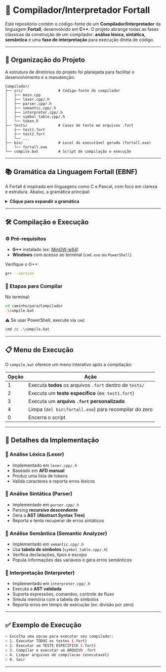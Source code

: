 # 🧠 Compilador/Interpretador Fortall

Este repositório contém o código-fonte de um **Compilador/Interpretador** da linguagem **Fortall**, desenvolvido em **C++**. O projeto abrange todas as fases clássicas da construção de um compilador: **análise léxica, sintática, semântica** e uma **fase de interpretação** para execução direta de código.

---

## 📁 Organização do Projeto

A estrutura de diretórios do projeto foi planejada para facilitar o desenvolvimento e a manutenção:

```
Compilador/
├── src/                # Código-fonte do compilador
│   ├── main.cpp
│   ├── lexer.cpp/.h
│   ├── parser.cpp/.h
│   ├── semantic.cpp/.h
│   ├── interpreter.cpp/.h
│   ├── symbol_table.cpp/.h
│   └── token.h
├── tests/              # Casos de teste em arquivos .fort
│   ├── test1.fort
│   ├── test2.fort
│   └── ...
├── bin/                # Local do executável gerado (fortall.exe)
│   └── fortall.exe
└── compile.bat         # Script de compilação e execução
```

---

## 📚 Gramática da Linguagem Fortall (EBNF)

A Fortall é inspirada em linguagens como C e Pascal, com foco em clareza e estrutura. Abaixo, a gramática principal:

<details>
<summary><strong>Clique para expandir a gramática</strong></summary>

```ebnf
<Programa>         ::= <Bloco>
<Bloco>            ::= "{" { <Declaracao> | <Comando> } "}"
<Declaracao>       ::= "var" <Identificador> ":" <Tipo> ";"
<Tipo>             ::= "int" | "float" | "bool"
<Comando>          ::= <Atribuicao> ";"
                   |   <Entrada> ";"
                   |   <Saida> ";"
                   |   <Condicional>
                   |   <LacoEnquanto>
                   |   <Bloco>
<Atribuicao>       ::= <Identificador> "=" <Expressao>
<Entrada>          ::= "leia" <Identificador>
<Saida>            ::= "escreva" <Expressao>
<Condicional>      ::= "se" "(" <Expressao> ")" <Comando> [ "senao" <Comando> ]
<LacoEnquanto>     ::= "enquanto" "(" <Expressao> ")" <Comando>

<Expressao>        ::= <ExpressaoBooleana>
<ExpressaoBooleana>::= <ExpressaoAritmetica> [ ( "==" | "!=" | "<" | ">" | "<=" | ">=" ) <ExpressaoAritmetica> ]
<ExpressaoAritmetica>::= <Termo> { ( "+" | "-" ) <Termo> }
<Termo>            ::= <Fator> { ( "*" | "/" ) <Fator> }
<Fator>            ::= <NumeroInteiro>
                   |   <NumeroFloat>
                   |   <ValorBooleano>
                   |   <Identificador>
                   |   "(" <Expressao> ")"
                   |   ( "-" | "!" ) <Fator>

<Identificador>    ::= <Letra> { <Letra> | <Digito> | "_" }
<NumeroInteiro>    ::= <Digito> { <Digito> }
<NumeroFloat>      ::= <NumeroInteiro> "." <NumeroInteiro>
<ValorBooleano>    ::= "verdadeiro" | "falso"

<Letra>            ::= 'a'..'z' | 'A'..'Z'
<Digito>           ::= '0'..'9'
```

> 💡 *Observações:*  
> - Todos os comandos (exceto blocos e estruturas de controle) terminam com `;`  
> - Tipos básicos suportados: `int`, `float`, `bool`  
> - Suporte a operadores aritméticos, relacionais e unários

</details>

---

## 🛠️ Compilação e Execução

### ⚙️ Pré-requisitos
- **G++** instalado (ex: [MinGW-w64](http://mingw-w64.org/))
- **Windows** com acesso ao terminal (`cmd.exe` ou `PowerShell`)

Verifique o G++:
```bash
g++ --version
```

### 🚀 Etapas para Compilar

No terminal:

```bash
cd caminho/para/Compilador
.\compile.bat
```

⚠️ Se usar PowerShell, execute via `cmd`:

```bash
cmd /c .\compile.bat
```

---

## 📋 Menu de Execução

O `compile.bat` oferece um menu interativo após a compilação:

| Opção | Ação                                                                 |
|-------|----------------------------------------------------------------------|
| 1     | Executa **todos** os arquivos `.fort` dentro de `tests/`            |
| 2     | Executa um **teste específico** (ex: `test1.fort`)                  |
| 3     | Executa um **arquivo `.fort` personalizado**                        |
| 4     | Limpa (`del bin\fortall.exe`) para recompilar do zero              |
| 0     | Encerra o script                                                    |

---

## 🧩 Detalhes da Implementação

### 🔹 Análise Léxica (Lexer)
- Implementado em `lexer.cpp/.h`
- Baseado em **AFD manual**
- Produz uma lista de tokens
- Valida caracteres e reporta erros léxicos

### 🔹 Análise Sintática (Parser)
- Implementado em `parser.cpp/.h`
- Parsing **recursivo descendente**
- Gera a **AST (Abstract Syntax Tree)**
- Reporta e tenta recuperar de erros sintáticos

### 🔹 Análise Semântica (Semantic Analyzer)
- Implementado em `semantic.cpp/.h`
- Usa **tabela de símbolos** (`symbol_table.cpp/.h`)
- Verifica declarações, tipos e escopo
- Popula informações das variáveis e gera erros semânticos

### 🔹 Interpretação (Interpreter)
- Implementado em `interpreter.cpp/.h`
- Executa a **AST validada**
- Suporta expressões, comandos, controle de fluxo
- Simula memória com a tabela de símbolos
- Reporta erros em tempo de execução (ex: divisão por zero)

---

## ✅ Exemplo de Execução

```bash
> Escolha uma opcao para executar seu compilador:
> 1. Executar TODOS os testes (.fort)
> 2. Executar um TESTE ESPECIFICO (.fort)
> 3. Compilar e executar um ARQUIVO .fort
> 4. Limpar arquivos de compilacao (executavel)
> 0. Sair
```

---